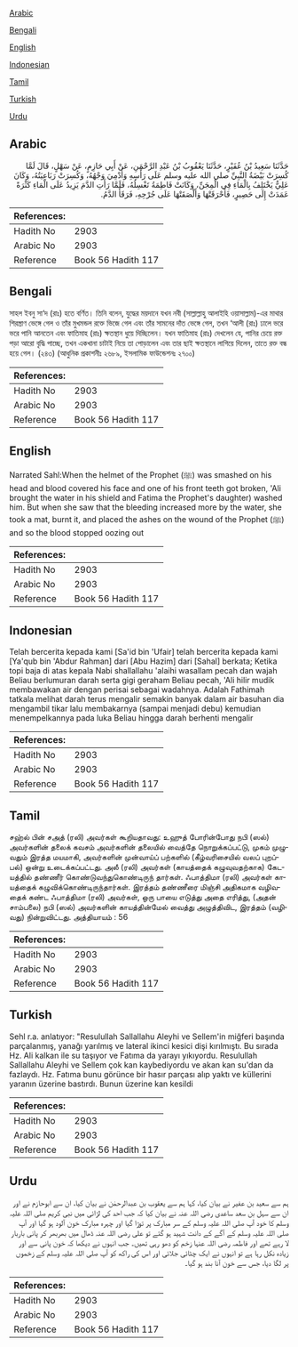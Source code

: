 [Arabic](#arabic)

[Bengali](#bengali)

[English](#english)

[Indonesian](#indonesian)

[Tamil](#tamil)

[Turkish](#turkish)

[Urdu](#urdu)

## Arabic


<div dir="rtl" lang="ar" style={{fontSize:'larger',backgroundColor:'#f8f9fa',padding:20}}>
حَدَّثَنَا سَعِيدُ بْنُ عُفَيْرٍ، حَدَّثَنَا يَعْقُوبُ بْنُ عَبْدِ الرَّحْمَنِ، عَنْ أَبِي حَازِمٍ، عَنْ سَهْلٍ، قَالَ لَمَّا كُسِرَتْ بَيْضَةُ النَّبِيِّ صلى الله عليه وسلم عَلَى رَأْسِهِ وَأُدْمِيَ وَجْهُهُ، وَكُسِرَتْ رَبَاعِيَتُهُ، وَكَانَ عَلِيٌّ يَخْتَلِفُ بِالْمَاءِ فِي الْمِجَنِّ، وَكَانَتْ فَاطِمَةُ تَغْسِلُهُ، فَلَمَّا رَأَتِ الدَّمَ يَزِيدُ عَلَى الْمَاءِ كَثْرَةً عَمَدَتْ إِلَى حَصِيرٍ، فَأَحْرَقَتْهَا وَأَلْصَقَتْهَا عَلَى جُرْحِهِ، فَرَقَأَ الدَّمُ‏.‏
</div>
<div style={{backgroundColor:'#f8f9fa',padding:20, marginBottom: 10}}><table> <thead> <tr> <th>References:</th> <th></th> </tr> </thead> <tbody><tr><td>Hadith No</td><td>2903</td></tr><tr><td>Arabic No</td><td>2903</td></tr><tr><td>Reference</td><td>Book 56 Hadith 117</td></tr></tbody></table></div>

## Bengali


<div dir="ltr" lang="bn" style={{fontSize:'larger',backgroundColor:'#f8f9fa',padding:20}}>
সাহল ইবনু সা‘দ (রাঃ) হতে বর্ণিত। তিনি বলেন, যুদ্ধের ময়দানে যখন নবী (সাল্লাল্লাহু আলাইহি ওয়াসাল্লাম)-এর মাথার শিরস্ত্রাণ ভেঙ্গে গেল ও তাঁর মুখমন্ডল রক্তে ভিজে গেল এবং তাঁর সামনের দাঁত ভেঙ্গে গেল, তখন ‘আলী (রাঃ) ঢালে ভরে ভরে পানি আনতেন এবং ফাতিমাহ (রাঃ) ক্ষতস্থান ধুয়ে দিচ্ছিলেন। যখন ফাতিমাহ (রাঃ) দেখলেন যে, পানির চেয়ে রক্ত পড়া আরো বৃদ্ধি পাচ্ছে, তখন একখানা চাটাই নিয়ে তা পোড়ালেন এবং তার ছাই ক্ষতস্থানে লাগিয়ে দিলেন, তাতে রক্ত বন্ধ হয়ে গেল। (২৪৩) (আধুনিক প্রকাশনীঃ ২৬৮৯, ইসলামিক ফাউন্ডেশনঃ ২৭০০)
</div>
<div style={{backgroundColor:'#f8f9fa',padding:20, marginBottom: 10}}><table> <thead> <tr> <th>References:</th> <th></th> </tr> </thead> <tbody><tr><td>Hadith No</td><td>2903</td></tr><tr><td>Arabic No</td><td>2903</td></tr><tr><td>Reference</td><td>Book 56 Hadith 117</td></tr></tbody></table></div>

## English


<div dir="ltr" lang="en" style={{fontSize:'larger',backgroundColor:'#f8f9fa',padding:20}}>
Narrated Sahl:When the helmet of the Prophet (ﷺ) was smashed on his head and blood covered his face and one of his front teeth got broken, 'Ali brought the water in his shield and Fatima the Prophet's daughter) washed him. But when she saw that the bleeding increased more by the water, she took a mat, burnt it, and placed the ashes on the wound of the Prophet (ﷺ) and so the blood stopped oozing out
</div>
<div style={{backgroundColor:'#f8f9fa',padding:20, marginBottom: 10}}><table> <thead> <tr> <th>References:</th> <th></th> </tr> </thead> <tbody><tr><td>Hadith No</td><td>2903</td></tr><tr><td>Arabic No</td><td>2903</td></tr><tr><td>Reference</td><td>Book 56 Hadith 117</td></tr></tbody></table></div>

## Indonesian


<div dir="ltr" lang="id" style={{fontSize:'larger',backgroundColor:'#f8f9fa',padding:20}}>
Telah bercerita kepada kami [Sa'id bin 'Ufair] telah bercerita kepada kami [Ya'qub bin 'Abdur Rahman] dari [Abu Hazim] dari [Sahal] berkata; Ketika topi baja di atas kepala Nabi shallallahu 'alaihi wasallam pecah dan wajah Beliau berlumuran darah serta gigi geraham Beliau pecah, 'Ali hilir mudik membawakan air dengan perisai sebagai wadahnya. Adalah Fathimah tatkala melihat darah terus mengalir semakin banyak dalam air basuhan dia mengambil tikar lalu membakarnya (sampai menjadi debu) kemudian menempelkannya pada luka Beliau hingga darah berhenti mengalir
</div>
<div style={{backgroundColor:'#f8f9fa',padding:20, marginBottom: 10}}><table> <thead> <tr> <th>References:</th> <th></th> </tr> </thead> <tbody><tr><td>Hadith No</td><td>2903</td></tr><tr><td>Arabic No</td><td>2903</td></tr><tr><td>Reference</td><td>Book 56 Hadith 117</td></tr></tbody></table></div>

## Tamil


<div dir="ltr" lang="ta" style={{fontSize:'larger',backgroundColor:'#f8f9fa',padding:20}}>
சஹ்ல் பின் சஅத் (ரலி) அவர்கள் கூறியதாவது: உஹுத் போரின்போது நபி (ஸல்) அவர்களின் தலைக் கவசம் அவர்களின் தலையில் வைத்தே நொறுக்கப்பட்டு, முகம் முழுவதும் இரத்த மயமாகி, அவர்களின் முன்வாய்ப் பற்களில் (கீழ்வரிசையில் வலப் புறப்பல்) ஒன்று உடைக்கப்பட்டது. அலீ (ரலி) அவர்கள் (காயத்தைக் கழுவுவதற்காக) கேடயத்தில் தண்ணீர் கொண்டுவந்துகொண்டிருந் தார்கள். ஃபாத்திமா (ரலி) அவர்கள் காயத்தைக் கழுவிக்கொண்டிருந்தார்கள். இரத்தம் தண்ணீரை மிஞ்சி அதிகமாக வழிவதைக் கண்ட ஃபாத்திமா (ரலி) அவர்கள், ஒரு பாயை எடுத்து அதை எரித்து, (அதன் சாம்பலை) நபி (ஸல்) அவர்களின் காயத்தின்மேல் வைத்து அழுத்திவிட, இரத்தம் (வழிவது) நின்றுவிட்டது. அத்தியாயம் : 56
</div>
<div style={{backgroundColor:'#f8f9fa',padding:20, marginBottom: 10}}><table> <thead> <tr> <th>References:</th> <th></th> </tr> </thead> <tbody><tr><td>Hadith No</td><td>2903</td></tr><tr><td>Arabic No</td><td>2903</td></tr><tr><td>Reference</td><td>Book 56 Hadith 117</td></tr></tbody></table></div>

## Turkish


<div dir="ltr" lang="tr" style={{fontSize:'larger',backgroundColor:'#f8f9fa',padding:20}}>
Sehl r.a. anlatıyor: "Resulullah Sallallahu Aleyhi ve Sellem'in miğferi başında parçalanmış, yanağı yarılmış ve lateral ikinci kesici dişi kırılmıştı. Bu sırada Hz. Ali kalkan ile su taşıyor ve Fatıma da yarayı yıkıyordu. Resulullah Sallallahu Aleyhi ve Sellem çok kan kaybediyordu ve akan kan su'dan da fazlaydı. Hz. Fatıma bunu görünce bir hasır parçası alıp yaktı ve küllerini yaranın üzerine bastırdı. Bunun üzerine kan kesildi
</div>
<div style={{backgroundColor:'#f8f9fa',padding:20, marginBottom: 10}}><table> <thead> <tr> <th>References:</th> <th></th> </tr> </thead> <tbody><tr><td>Hadith No</td><td>2903</td></tr><tr><td>Arabic No</td><td>2903</td></tr><tr><td>Reference</td><td>Book 56 Hadith 117</td></tr></tbody></table></div>

## Urdu


<div dir="rtl" lang="ur" style={{fontSize:'larger',backgroundColor:'#f8f9fa',padding:20}}>
ہم سے سعید بن عفیر نے بیان کیا، کہا ہم سے یعقوب بن عبدالرحمٰن نے بیان کیا، ان سے ابوحازم نے اور ان سے سہل بن سعد ساعدی رضی اللہ عنہ نے بیان کیا کہ جب احد کی لڑائی میں نبی کریم صلی اللہ علیہ وسلم کا خود آپ صلی اللہ علیہ وسلم کے سر مبارک پر توڑا گیا اور چہرہ مبارک خون آلود ہو گیا اور آپ صلی اللہ علیہ وسلم کے آگے کے دانت شہید ہو گئے تو علی رضی اللہ عنہ ڈھال میں بھربھر کر پانی باربار لا رہے تھے اور فاطمہ رضی اللہ عنہا زخم کو دھو رہی تھیں۔ جب انہوں نے دیکھا کہ خون پانی سے اور زیادہ نکل رہا ہے تو انہوں نے ایک چٹائی جلائی اور اس کی راکھ کو آپ صلی اللہ علیہ وسلم کے زخموں پر لگا دیا، جس سے خون آنا بند ہو گیا۔
</div>
<div style={{backgroundColor:'#f8f9fa',padding:20, marginBottom: 10}}><table> <thead> <tr> <th>References:</th> <th></th> </tr> </thead> <tbody><tr><td>Hadith No</td><td>2903</td></tr><tr><td>Arabic No</td><td>2903</td></tr><tr><td>Reference</td><td>Book 56 Hadith 117</td></tr></tbody></table></div>